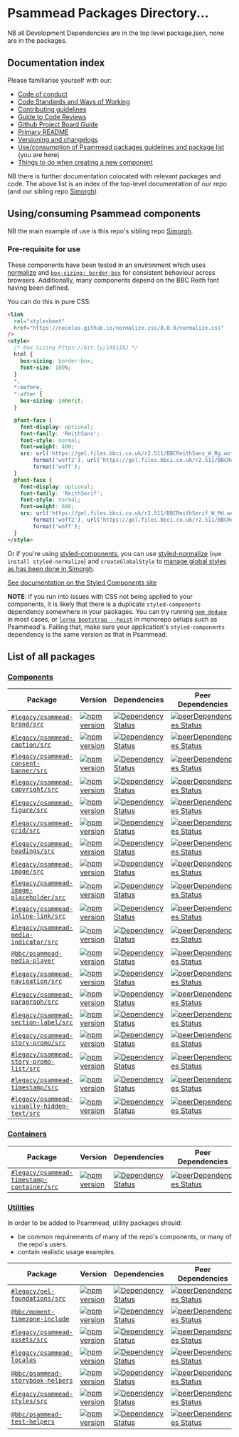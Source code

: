 # Psammead Packages Directory...

NB all Development Dependencies are in the top level package.json, none are in the packages.

## Documentation index

Please familiarise yourself with our:

- [Code of conduct](https://github.com/bbc/psammead/blob/latest/CODE_OF_CONDUCT.md)
- [Code Standards and Ways of Working](https://github.com/bbc/psammead/blob/latest/Code-Standards-and-Ways-of-Working.md)
- [Contributing guidelines](https://github.com/bbc/psammead/blob/latest/CONTRIBUTING.md)
- [Guide to Code Reviews](https://github.com/bbc/simorgh/blob/latest/docs/Code-Reviews.md)
- [Github Project Board Guide](https://github.com/bbc/simorgh/blob/latest/docs/Project-Board-Guide.md)
- [Primary README](https://github.com/bbc/psammead/blob/latest/README.md)
- [Versioning and changelogs](https://github.com/bbc/psammead/blob/latest/CONTRIBUTING.md#versioning-and-changelogs)
- [Use/consumption of Psammead packages guidelines and package list](https://github.com/bbc/psammead/blob/latest/packages/README.md) (you are here)
- [Things to do when creating a new component](https://github.com/bbc/psammead/blob/latest/Creating-a-new-component.md)

NB there is further documentation colocated with relevant packages and code. The above list is an index of the top-level documentation of our repo (and our sibling repo [Simorgh](https://github.com/bbc/simorgh)).

## Using/consuming Psammead components

NB the main example of use is this repo's sibling repo [Simorgh](https://github.com/bbc/simorgh).

### Pre-requisite for use

These components have been tested in an environment which uses [normalize](https://github.com/necolas/normalize.css) and [`box-sizing: border-box`](https://css-tricks.com/inheriting-box-sizing-probably-slightly-better-best-practice/) for consistent behaviour across browsers. Additionally, many components depend on the BBC Reith font having been defined.

You can do this in pure CSS:

```html
<link
  rel="stylesheet"
  href="https://necolas.github.io/normalize.css/8.0.0/normalize.css"
/>
<style>
  /* Box Sizing https://bit.ly/1A91I0J */
  html {
    box-sizing: border-box;
    font-size: 100%;
  }
  *,
  *:before,
  *:after {
    box-sizing: inherit;
  }

  @font-face {
    font-display: optional;
    font-family: 'ReithSans';
    font-style: normal;
    font-weight: 400;
    src: url('https://gel.files.bbci.co.uk/r2.511/BBCReithSans_W_Rg.woff2')
        format('woff2'), url('https://gel.files.bbci.co.uk/r2.511/BBCReithSans_W_Rg.woff')
        format('woff');
  }
  @font-face {
    font-display: optional;
    font-family: 'ReithSerif';
    font-style: normal;
    font-weight: 600;
    src: url('https://gel.files.bbci.co.uk/r2.511/BBCReithSerif_W_Md.woff2')
        format('woff2'), url('https://gel.files.bbci.co.uk/r2.511/BBCReithSerif_W_Md.woff')
        format('woff');
  }
</style>
```

Or if you're using [styled-components](https://styled-components.com), you can use [styled-normalize](https://www.npmjs.com/package/styled-normalize) (`npm install styled-normalize`) and `createGlobalStyle` to [manage global styles as has been done in Simorgh](https://github.com/bbc/simorgh/blob/latest/src/app/lib/utilities/darkMode/index.jsx#L4).

[See documentation on the Styled Components site](https://www.styled-components.com/docs/tooling#babel-plugin)

**NOTE**: if you run into issues with CSS not being applied to your components, it is likely that there is a duplicate `styled-components` dependency somewhere in your packages. You can try running [`npm dedupe`](https://www.styled-components.com/docs/faqs#duplicated-module-in-node_modules) in most cases, or [`lerna bootstrap --hoist`](https://www.styled-components.com/docs/faqs#usage-with-lerna) in monorepo setups such as Psammead's. Failing that, make sure your application's `styled-components` dependency is the same version as that in Psammead.

## List of all packages

### [Components](./components)

<!-- prettier-ignore -->
| Package | Version | Dependencies | Peer Dependencies
|--------|--------|------------|------------|
| [`#legacy/psammead-brand/src`](./components/psammead-brand) | [![npm version](https://img.shields.io/npm/v/#legacy/psammead-brand/src.svg)](https://www.npmjs.com/package/#legacy/psammead-brand/src) |[![Dependency Status](https://david-dm.org/bbc/psammead.svg?path=packages/components/psammead-brand)](https://david-dm.org/bbc/psammead?path=packages/components/psammead-brand) | [![peerDependencies Status](https://david-dm.org/bbc/psammead/peer-status.svg?path=packages/components/psammead-brand)](https://david-dm.org/bbc/psammead?path=packages/components/psammead-brand&type=peer) |
| [`#legacy/psammead-caption/src`](./components/psammead-caption) |[![npm version](https://img.shields.io/npm/v/#legacy/psammead-caption/src.svg)](https://www.npmjs.com/package/#legacy/psammead-caption/src) |[![Dependency Status](https://david-dm.org/bbc/psammead.svg?path=packages/components/psammead-caption)](https://david-dm.org/bbc/psammead?path=packages/components/psammead-caption) | [![peerDependencies Status](https://david-dm.org/bbc/psammead/peer-status.svg?path=packages/components/psammead-caption)](https://david-dm.org/bbc/psammead?path=packages/components/psammead-caption&type=peer) |
| [`#legacy/psammead-consent-banner/src`](./components/psammead-consent-banner) |[![npm version](https://img.shields.io/npm/v/#legacy/psammead-consent-banner/src.svg)](https://www.npmjs.com/package/#legacy/psammead-consent-banner/src) | [![Dependency Status](https://david-dm.org/bbc/psammead.svg?path=packages/components/psammead-consent-banner)](https://david-dm.org/bbc/psammead.svg?path=packages/components/psammead-consent-banner) | [![peerDependencies Status](https://david-dm.org/bbc/psammead/peer-status.svg?path=packages/components/psammead-consent-banner)](https://david-dm.org/bbc/psammead?path=packages/components/psammead-consent-banner&type=peer) |
| [`#legacy/psammead-copyright/src`](./components/psammead-copyright) |[![npm version](https://img.shields.io/npm/v/#legacy/psammead-copyright/src.svg)](https://www.npmjs.com/package/#legacy/psammead-copyright/src) |[![Dependency Status](https://david-dm.org/bbc/psammead.svg?path=packages/components/psammead-copyright)](https://david-dm.org/bbc/psammead?path=packages/components/psammead-copyright) | [![peerDependencies Status](https://david-dm.org/bbc/psammead/peer-status.svg?path=packages/components/psammead-copyright)](https://david-dm.org/bbc/psammead?path=packages/components/psammead-copyright&type=peer) |
| [`#legacy/psammead-figure/src`](./components/psammead-figure) |[![npm version](https://img.shields.io/npm/v/#legacy/psammead-figure/src.svg)](https://www.npmjs.com/package/#legacy/psammead-figure/src) |[![Dependency Status](https://david-dm.org/bbc/psammead.svg?path=packages/components/psammead-figure)](https://david-dm.org/bbc/psammead?path=packages/components/psammead-figure) | [![peerDependencies Status](https://david-dm.org/bbc/psammead/peer-status.svg?path=packages/components/psammead-figure)](https://david-dm.org/bbc/psammead?path=packages/components/psammead-figure&type=peer) |
| [`#legacy/psammead-grid/src`](./components/psammead-grid) |[![npm version](https://img.shields.io/npm/v/#legacy/psammead-grid/src.svg)](https://www.npmjs.com/package/#legacy/psammead-grid/src) |[![Dependency Status](https://david-dm.org/bbc/psammead.svg?path=packages/components/psammead-grid)](https://david-dm.org/bbc/psammead?path=packages/components/psammead-grid) | [![peerDependencies Status](https://david-dm.org/bbc/psammead/peer-status.svg?path=packages/components/psammead-grid)](https://david-dm.org/bbc/psammead?path=packages/components/psammead-grid&type=peer) |
| [`#legacy/psammead-headings/src`](./components/psammead-headings) |[![npm version](https://img.shields.io/npm/v/#legacy/psammead-headings/src.svg)](https://www.npmjs.com/package/#legacy/psammead-headings/src) |[![Dependency Status](https://david-dm.org/bbc/psammead.svg?path=packages/components/psammead-headings)](https://david-dm.org/bbc/psammead?path=packages/components/psammead-headings) | [![peerDependencies Status](https://david-dm.org/bbc/psammead/peer-status.svg?path=packages/components/psammead-headings)](https://david-dm.org/bbc/psammead?path=packages/components/psammead-headings&type=peer) |
| [`#legacy/psammead-image/src`](./components/psammead-image) |[![npm version](https://img.shields.io/npm/v/#legacy/psammead-image/src.svg)](https://www.npmjs.com/package/#legacy/psammead-image/src) |[![Dependency Status](https://david-dm.org/bbc/psammead.svg?path=packages/components/psammead-image)](https://david-dm.org/bbc/psammead?path=packages/components/psammead-image) | [![peerDependencies Status](https://david-dm.org/bbc/psammead/peer-status.svg?path=packages/components/psammead-image)](https://david-dm.org/bbc/psammead?path=packages/components/psammead-image&type=peer) |
| [`#legacy/psammead-image-placeholder/src`](./components/psammead-image-placeholder) |[![npm version](https://img.shields.io/npm/v/#legacy/psammead-image-placeholder/src.svg)](https://www.npmjs.com/package/#legacy/psammead-image-placeholder/src) |[![Dependency Status](https://david-dm.org/bbc/psammead.svg?path=packages/components/psammead-image-placeholder)](https://david-dm.org/bbc/psammead?path=packages/components/psammead-image-placeholder) | [![peerDependencies Status](https://david-dm.org/bbc/psammead/peer-status.svg?path=packages/components/psammead-image-placeholder)](https://david-dm.org/bbc/psammead?path=packages/components/psammead-image-placeholder&type=peer) |
| [`#legacy/psammead-inline-link/src`](./components/psammead-inline-link) |[![npm version](https://img.shields.io/npm/v/#legacy/psammead-inline-link/src.svg)](https://www.npmjs.com/package/#legacy/psammead-inline-link/src) |[![Dependency Status](https://david-dm.org/bbc/psammead.svg?path=packages/components/psammead-inline-link)](https://david-dm.org/bbc/psammead?path=packages/components/psammead-inline-link) | [![peerDependencies Status](https://david-dm.org/bbc/psammead/peer-status.svg?path=packages/components/psammead-inline-link)](https://david-dm.org/bbc/psammead?path=packages/components/psammead-inline-link&type=peer) |
| [`#legacy/psammead-media-indicator/src`](./components/psammead-media-indicator) |[![npm version](https://img.shields.io/npm/v/#legacy/psammead-media-indicator/src.svg)](https://www.npmjs.com/package/#legacy/psammead-media-indicator/src) |[![Dependency Status](https://david-dm.org/bbc/psammead.svg?path=packages/components/psammead-media-indicator)](https://david-dm.org/bbc/psammead?path=packages/components/psammead-media-indicator) | [![peerDependencies Status](https://david-dm.org/bbc/psammead/peer-status.svg?path=packages/components/psammead-media-indicator)](https://david-dm.org/bbc/psammead?path=packages/components/psammead-media-indicator&type=peer) |
| [`@bbc/psammead-media-player`](./components/psammead-media-player) |[![npm version](https://img.shields.io/npm/v/@bbc/psammead-media-player.svg)](https://www.npmjs.com/package/@bbc/psammead-media-player) |[![Dependency Status](https://david-dm.org/bbc/psammead.svg?path=packages/components/psammead-media-player)](https://david-dm.org/bbc/psammead?path=packages/components/psammead-media-player) | [![peerDependencies Status](https://david-dm.org/bbc/psammead/peer-status.svg?path=packages/components/psammead-media-player)](https://david-dm.org/bbc/psammead?path=packages/components/psammead-media-player&type=peer) |
| [`#legacy/psammead-navigation/src`](./components/psammead-navigation) |[![npm version](https://img.shields.io/npm/v/#legacy/psammead-navigation/src.svg)](https://www.npmjs.com/package/#legacy/psammead-navigation/src) |[![Dependency Status](https://david-dm.org/bbc/psammead.svg?path=packages/components/psammead-navigation)](https://david-dm.org/bbc/psammead?path=packages/components/psammead-navigation) | [![peerDependencies Status](https://david-dm.org/bbc/psammead/peer-status.svg?path=packages/components/psammead-navigation)](https://david-dm.org/bbc/psammead?path=packages/components/psammead-navigation&type=peer) |
| [`#legacy/psammead-paragraph/src`](./components/psammead-paragraph) |[![npm version](https://img.shields.io/npm/v/#legacy/psammead-paragraph/src.svg)](https://www.npmjs.com/package/#legacy/psammead-paragraph/src) |[![Dependency Status](https://david-dm.org/bbc/psammead.svg?path=packages/components/psammead-paragraph)](https://david-dm.org/bbc/psammead?path=packages/components/psammead-paragraph) | [![peerDependencies Status](https://david-dm.org/bbc/psammead/peer-status.svg?path=packages/components/psammead-paragraph)](https://david-dm.org/bbc/psammead?path=packages/components/psammead-paragraph&type=peer) |
| [`#legacy/psammead-section-label/src`](./components/psammead-section-label) |[![npm version](https://img.shields.io/npm/v/#legacy/psammead-section-label/src.svg)](https://www.npmjs.com/package/#legacy/psammead-section-label/src) |[![Dependency Status](https://david-dm.org/bbc/psammead.svg?path=packages/components/psammead-section-label)](https://david-dm.org/bbc/psammead?path=packages/components/psammead-section-label) | [![peerDependencies Status](https://david-dm.org/bbc/psammead/peer-status.svg?path=packages/components/psammead-section-label)](https://david-dm.org/bbc/psammead?path=packages/components/psammead-section-label&type=peer) |
| [`#legacy/psammead-story-promo/src`](./components/psammead-story-promo) |[![npm version](https://img.shields.io/npm/v/#legacy/psammead-story-promo/src.svg)](https://www.npmjs.com/package/#legacy/psammead-story-promo/src) |[![Dependency Status](https://david-dm.org/bbc/psammead.svg?path=packages/components/psammead-story-promo)](https://david-dm.org/bbc/psammead?path=packages/components/psammead-story-promo) | [![peerDependencies Status](https://david-dm.org/bbc/psammead/peer-status.svg?path=packages/components/psammead-story-promo)](https://david-dm.org/bbc/psammead?path=packages/components/psammead-story-promo&type=peer) |
| [`#legacy/psammead-story-promo-list/src`](./components/psammead-story-promo-list) |[![npm version](https://img.shields.io/npm/v/#legacy/psammead-story-promo-list/src.svg)](https://www.npmjs.com/package/#legacy/psammead-story-promo-list/src) |[![Dependency Status](https://david-dm.org/bbc/psammead.svg?path=packages/components/psammead-story-promo-list)](https://david-dm.org/bbc/psammead?path=packages/components/psammead-story-promo-list) | [![peerDependencies Status](https://david-dm.org/bbc/psammead/peer-status.svg?path=packages/components/psammead-story-promo-list)](https://david-dm.org/bbc/psammead?path=packages/components/psammead-story-promo-list&type=peer) |
| [`#legacy/psammead-timestamp/src`](./components/psammead-timestamp) |[![npm version](https://img.shields.io/npm/v/#legacy/psammead-timestamp/src.svg)](https://www.npmjs.com/package/#legacy/psammead-timestamp/src) |[![Dependency Status](https://david-dm.org/bbc/psammead.svg?path=packages/components/psammead-timestamp)](https://david-dm.org/bbc/psammead?path=packages/components/psammead-timestamp) | [![peerDependencies Status](https://david-dm.org/bbc/psammead/peer-status.svg?path=packages/components/psammead-timestamp)](https://david-dm.org/bbc/psammead?path=packages/components/psammead-timestamp&type=peer) |
| [`#legacy/psammead-visually-hidden-text/src`](./components/psammead-visually-hidden-text) |[![npm version](https://img.shields.io/npm/v/#legacy/psammead-visually-hidden-text/src.svg)](https://www.npmjs.com/package/#legacy/psammead-visually-hidden-text/src) |[![Dependency Status](https://david-dm.org/bbc/psammead.svg?path=packages/components/psammead-visually-hidden-text)](https://david-dm.org/bbc/psammead?path=packages/components/psammead-visually-hidden-text) | [![peerDependencies Status](https://david-dm.org/bbc/psammead/peer-status.svg?path=packages/components/psammead-visually-hidden-text)](https://david-dm.org/bbc/psammead?path=packages/components/psammead-visually-hidden-text&type=peer) |

### [Containers](./containers)

<!-- prettier-ignore -->
| Package | Version | Dependencies | Peer Dependencies
|--------|--------|------------|------------|
| [`#legacy/psammead-timestamp-container/src`](./containers/psammead-timestamp-container) |[![npm version](https://img.shields.io/npm/v/#legacy/psammead-timestamp-container/src.svg)](https://www.npmjs.com/package/#legacy/psammead-timestamp-container/src) |[![Dependency Status](https://david-dm.org/bbc/psammead.svg?path=packages/containers/psammead-timestamp-container)](https://david-dm.org/bbc/psammead?path=packages/containers/psammead-timestamp-container) | [![peerDependencies Status](https://david-dm.org/bbc/psammead/peer-status.svg?path=packages/containers/psammead-timestamp-container)](https://david-dm.org/bbc/psammead?path=packages/containers/psammead-timestamp-container&type=peer) |

### [Utilities](./utilities)

In order to be added to Psammead, utility packages should:

- be common requirements of many of the repo's components, or many of the repo's users.
- contain realistic usage examples.

<!-- prettier-ignore -->
| Package | Version | Dependencies | Peer Dependencies
|--------|--------|------------|------------|
| [`#legacy/gel-foundations/src`](./utilities/gel-foundations) |[![npm version](https://img.shields.io/npm/v/#legacy/gel-foundations/src.svg)](https://www.npmjs.com/package/#legacy/gel-foundations/src) |[![Dependency Status](https://david-dm.org/bbc/psammead.svg?path=packages/utilities/gel-foundations)](https://david-dm.org/bbc/psammead?path=packages/utilities/gel-foundations) | [![peerDependencies Status](https://david-dm.org/bbc/psammead/peer-status.svg?path=packages/utilities/gel-foundations)](https://david-dm.org/bbc/psammead?path=packages/utilities/gel-foundations&type=peer) |
| [`@bbc/moment-timezone-include`](./utilities/moment-timezone-include) |[![npm version](https://img.shields.io/npm/v/@bbc/moment-timezone-include.svg)](https://www.npmjs.com/package/@bbc/moment-timezone-include) |[![Dependency Status](https://david-dm.org/bbc/psammead.svg?path=packages/utilities/moment-timezone-include)](https://david-dm.org/bbc/psammead?path=packages/utilities/moment-timezone-include) | [![peerDependencies Status](https://david-dm.org/bbc/psammead/peer-status.svg?path=packages/utilities/moment-timezone-include)](https://david-dm.org/bbc/psammead?path=packages/utilities/moment-timezone-include&type=peer) |
| [`#legacy/psammead-assets/src`](./utilities/psammead-assets) |[![npm version](https://img.shields.io/npm/v/#legacy/psammead-assets/src.svg)](https://www.npmjs.com/package/#legacy/psammead-assets/src) |[![Dependency Status](https://david-dm.org/bbc/psammead.svg?path=packages/utilities/psammead-assets)](https://david-dm.org/bbc/psammead?path=packages/utilities/psammead-assets) | [![peerDependencies Status](https://david-dm.org/bbc/psammead/peer-status.svg?path=packages/utilities/psammead-assets)](https://david-dm.org/bbc/psammead?path=packages/utilities/psammead-assets&type=peer) |
| [`#legacy/psammead-locales`](./utilities/psammead-locales) |[![npm version](https://img.shields.io/npm/v/#legacy/psammead-locales.svg)](https://www.npmjs.com/package/#legacy/psammead-locales) |[![Dependency Status](https://david-dm.org/bbc/psammead.svg?path=packages/utilities/psammead-locales)](https://david-dm.org/bbc/psammead?path=packages/utilities/psammead-locales) | [![peerDependencies Status](https://david-dm.org/bbc/psammead/peer-status.svg?path=packages/utilities/psammead-locales)](https://david-dm.org/bbc/psammead?path=packages/utilities/psammead-locales&type=peer) |
| [`@bbc/psammead-storybook-helpers`](./utilities/psammead-storybook-helpers) |[![npm version](https://img.shields.io/npm/v/@bbc/psammead-storybook-helpers.svg)](https://www.npmjs.com/package/@bbc/psammead-storybook-helpers) |[![Dependency Status](https://david-dm.org/bbc/psammead.svg?path=packages/utilities/psammead-storybook-helpers)](https://david-dm.org/bbc/psammead?path=packages/utilities/psammead-storybook-helpers) | [![peerDependencies Status](https://david-dm.org/bbc/psammead/peer-status.svg?path=packages/utilities/psammead-storybook-helpers)](https://david-dm.org/bbc/psammead?path=packages/utilities/psammead-storybook-helpers&type=peer) |
| [`#legacy/psammead-styles/src`](./utilities/psammead-styles) |[![npm version](https://img.shields.io/npm/v/#legacy/psammead-styles/src.svg)](https://www.npmjs.com/package/#legacy/psammead-styles/src) |[![Dependency Status](https://david-dm.org/bbc/psammead.svg?path=packages/utilities/psammead-styles)](https://david-dm.org/bbc/psammead?path=packages/utilities/psammead-styles) | [![peerDependencies Status](https://david-dm.org/bbc/psammead/peer-status.svg?path=packages/utilities/psammead-styles)](https://david-dm.org/bbc/psammead?path=packages/utilities/psammead-styles&type=peer) |
| [`@bbc/psammead-test-helpers`](./utilities/psammead-test-helpers) |[![npm version](https://img.shields.io/npm/v/@bbc/psammead-test-helpers.svg)](https://www.npmjs.com/package/@bbc/psammead-test-helpers) |[![Dependency Status](https://david-dm.org/bbc/psammead.svg?path=packages/utilities/psammead-test-helpers)](https://david-dm.org/bbc/psammead?path=packages/utilities/psammead-test-helpers) | [![peerDependencies Status](https://david-dm.org/bbc/psammead/peer-status.svg?path=packages/utilities/psammead-test-helpers)](https://david-dm.org/bbc/psammead?path=packages/utilities/psammead-test-helpers&type=peer) |
